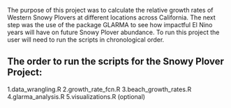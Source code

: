 The purpose of this project was to calculate the relative growth rates of Western Snowy Plovers at different locations across California. The next step was the use of the package GLARMA to see how impactful El Nino years will have on future Snowy Plover abundance. To run this project the user will need to run the scripts in chronological order.

## The order to run the scripts for the Snowy Plover Project:

1.data_wrangling.R
2.growth_rate_fcn.R
3.beach_growth_rates.R
4.glarma_analysis.R
5.visualizations.R (optional)
